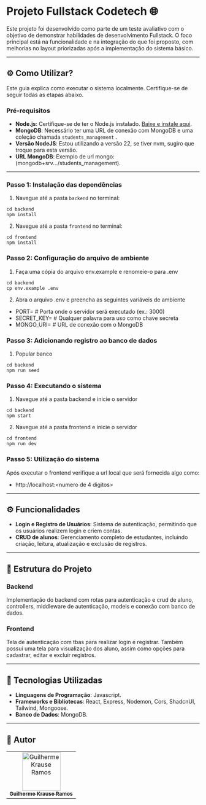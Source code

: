 # Projeto Fullstack Codetech 🌐

Este projeto foi desenvolvido como parte de um teste avaliativo com o objetivo de demonstrar habilidades de desenvolvimento Fullstack. O foco principal está na funcionalidade e na integração do que foi proposto, com melhorias no layout priorizadas após a implementação do sistema básico.

---

## ⚙️ Como Utilizar?

Este guia explica como executar o sistema localmente. Certifique-se de seguir todas as etapas abaixo.

### Pré-requisitos

- **Node.js**: Certifique-se de ter o Node.js instalado. [Baixe e instale aqui](https://nodejs.org/).
- **MongoDB**: Necessário ter uma URL de conexão com MongoDB e uma coleção chamada `students_management` .
- **Versão NodeJS**: Estou utilizando a versão 22, se tiver nvm, sugiro que troque para esta versão.
- **URL MongoDB**: Exemplo de url mongo: (mongodb+srv.../students_management).

---

### Passo 1: Instalação das dependências

1. Navegue até a pasta `backend` no terminal:
```
cd backend
npm install
```

2. Navegue até a pasta `frontend` no terminal:
```
cd frontend
npm install
```

### Passo 2: Configuração do arquivo de ambiente

1. Faça uma cópia do arquivo env.example e renomeie-o para .env
```
cd backend
cp env.example .env
```

2. Abra o arquivo .env e preencha as seguintes variáveis de ambiente

- PORT= # Porta onde o servidor será executado (ex.: 3000)
- SECRET_KEY= # Qualquer palavra para uso como chave secreta
- MONGO_URI= # URL de conexão com o MongoDB

### Passo 3: Adicionando registro ao banco de dados

1. Popular banco
```
cd backend
npm run seed
```

### Passo 4: Executando o sistema

1. Navegue até a pasta backend e inicie o servidor
```
cd backend
npm start
```

2. Navegue até a pasta frontend e inicie o servidor
```
cd frontend
npm run dev
```

### Passo 5: Utilização do sistema

Após executar o frontend verifique a url local que será fornecida algo como:

- http://localhost:<numero de 4 digitos>
---

## ⚙️ Funcionalidades

- **Login e Registro de Usuários**: Sistema de autenticação, permitindo que os usuários realizem login e criem contas.
- **CRUD de alunos**: Gerenciamento completo de estudantes, incluindo criação, leitura, atualização e exclusão de registros.

---

## 🚀 Estrutura do Projeto

### **Backend**
Implementação do backend com rotas para autenticação e crud de aluno, controllers, middleware de autenticação, models e conexão com banco de dados.

### **Frontend**
Tela de autenticação com tbas para realizar login e registrar. Também possui uma tela para visualização dos aluno, assim como opções para cadastrar, editar e excluir registros.

---

## 🔧 Tecnologias Utilizadas

- **Linguagens de Programação**: Javascript.
- **Frameworks e Bibliotecas**: React, Express, Nodemon, Cors, ShadcnUI, Tailwind, Mongoose.
- **Banco de Dados**: MongoDB.

---

## 👥 Autor

<table>
  <tr>
    <td align="center">
      <a href="https://github.com/GuiKrause">
        <img src="https://avatars.githubusercontent.com/u/134097567?v=4" width="100px;" alt="Guilherme Krause Ramos"/>
        <br/>
        <sub><b>Guilherme Krause Ramos</b></sub>
      </a>
    </td>
  </tr>
</table>
